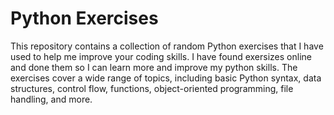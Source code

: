 # Python Exercises 
This repository contains a collection of random Python exercises that I have used to help me improve your coding skills. I have found exersizes online and done them so I can learn more and improve my python skills. The exercises cover a wide range of topics, including basic Python syntax, data structures, control flow, functions, object-oriented programming, file handling, and more.
